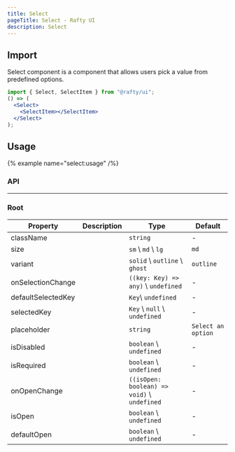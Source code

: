```yaml
---
title: Select
pageTitle: Select - Rafty UI
description: Select
---
```


## Import

Select component is a component that allows users pick a value from predefined options.

```jsx
import { Select, SelectItem } from "@rafty/ui";
() => (
  <Select>
    <SelectItem></SelectItem>
  </Select>
);
```

## Usage

{% example name="select:usage" /%}

### API

---

### Root

| Property           | Description | Type                                        | Default            |
| ------------------ | ----------- | ------------------------------------------- | ------------------ |
| className          |             | `string`                                    | -                  |
| size               |             | `sm` \ `md` \ `lg`                          | `md`               |
| variant            |             | `solid` \ `outline` \ `ghost`               | `outline`          |
| onSelectionChange  |             | `((key: Key) => any)` \ `undefined`         | -                  |
| defaultSelectedKey |             | `Key`\ `undefined`                          | -                  |
| selectedKey        |             | `Key` \ `null` \ `undefined`                | -                  |
| placeholder        |             | `string`                                    | `Select an option` |
| isDisabled         |             | `boolean` \ `undefined`                     | -                  |
| isRequired         |             | `boolean` \ `undefined`                     | -                  |
| onOpenChange       |             | `((isOpen: boolean) => void)` \ `undefined` | -                  |
| isOpen             |             | `boolean` \ `undefined`                     | -                  |
| defaultOpen        |             | `boolean` \ `undefined`                     | -                  |
